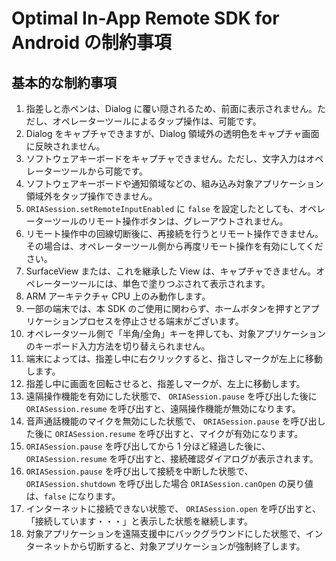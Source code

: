 # Optimal In-App Remote SDK for Android の制約事項

## 基本的な制約事項
 1. 指差しと赤ペンは、Dialog に覆い隠されるため、前面に表示されません。ただし、オペレーターツールによるタップ操作は、可能です。
 2. Dialog をキャプチャできますが、Dialog 領域外の透明色をキャプチャ画面に反映されません。
 3. ソフトウェアキーボードをキャプチャできません。ただし、文字入力はオペレーターツールから可能です。
 4. ソフトウェアキーボードや通知領域などの、組み込み対象アプリケーション領域外をタップ操作できません。
 5. `ORIASession.setRemoteInputEnabled` に `false` を設定したとしても、オペレーターツールのリモート操作ボタンは、グレーアウトされません。
 6. リモート操作中の回線切断後に、再接続を行うとリモート操作できません。その場合は、オペレーターツール側から再度リモート操作を有効にしてください。
 7. SurfaceView または、これを継承した View は、キャプチャできません。オペレーターツールには、単色で塗りつぶされて表示されます。
 8. ARM アーキテクチャ CPU 上のみ動作します。
 9. 一部の端末では、本 SDK のご使用に関わらず、ホームボタンを押すとアプリケーションプロセスを停止させる端末がございます。
 10. オペレータツール側で「半角/全角」キーを押しても、対象アプリケーションのキーボード入力方法を切り替えられません。
 11. 端末によっては、指差し中に右クリックすると、指さしマークが左上に移動します。
 12. 指差し中に画面を回転させると、指差しマークが、左上に移動します。
 13. 遠隔操作機能を有効にした状態で、 `ORIASession.pause` を呼び出した後に `ORIASession.resume` を呼び出すと、遠隔操作機能が無効になります。
 14. 音声通話機能のマイクを無効にした状態で、 `ORIASession.pause` を呼び出した後に `ORIASession.resume` を呼び出すと、マイクが有効になります。
 15. `ORIASession.pause` を呼び出してから 1 分ほど経過した後に、 `ORIASession.resume` を呼び出すと、接続確認ダイアログが表示されます。
 16. `ORIASession.pause` を呼び出して接続を中断した状態で、 `ORIASession.shutdown` を呼び出した場合 `ORIASession.canOpen` の戻り値は、`false` になります。
 17. インターネットに接続できない状態で、 `ORIASession.open` を呼び出すと、「接続しています・・・」と表示した状態を継続します。
 18. 対象アプリケーションを遠隔支援中にバックグラウンドにした状態で、インターネットから切断すると、対象アプリケーションが強制終了します。
